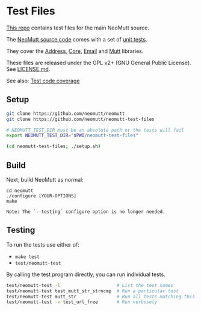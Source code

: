 # Test Files

[This repo](https://github.com/neomutt/neomutt-test-files) contains test files
for the main NeoMutt source.

The [NeoMutt source code](https://github.com/neomutt/neomutt) comes with a set
of [unit tests](https://en.wikipedia.org/wiki/Unit_testing).

They cover the [Address](https://neomutt.org/code/lib_address.html),
[Core](https://neomutt.org/code/lib_core.html),
[Email](https://neomutt.org/code/lib_email.html)
and [Mutt](https://neomutt.org/code/lib_mutt.html) libraries.

These files are released under the GPL v2+ (GNU General Public License). 
See [LICENSE.md](LICENSE.md).

See also: [Test code coverage](https://coveralls.io/github/neomutt/neomutt)

## Setup

```sh
git clone https://github.com/neomutt/neomutt
git clone https://github.com/neomutt/neomutt-test-files

# NEOMUTT_TEST_DIR must be an absolute path or the tests will fail
export NEOMUTT_TEST_DIR="$PWD/neomutt-test-files"

(cd neomutt-test-files; ./setup.sh)
```

## Build

Next, build NeoMutt as normal:

```
cd neomutt
./configure [YOUR-OPTIONS]
make

Note: The `--testing` configure option is no longer needed.

```

## Testing

To run the tests use either of:

- `make test`
- `test/neomutt-test`

By calling the test program directly, you can run individual tests.

```sh
test/neomutt-test -l                     # List the test names
test/neomutt-test test_mutt_str_strncmp  # Run a particular test
test/neomutt-test mutt_str               # Run all tests matching this string
test/neomutt-test -v test_url_free       # Run verbosely
```

